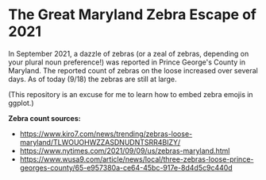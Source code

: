 # The Great Maryland Zebra Escape of 2021

In September 2021, a dazzle of zebras (or a zeal of zebras, depending on your plural noun preference!) was reported in Prince George's County in Maryland. The reported count of zebras on the loose increased over several days. As of today (9/18) the zebras are still at large. 

(This repository is an excuse for me to learn how to embed zebra emojis in ggplot.)


**Zebra count sources:**

* https://www.kiro7.com/news/trending/zebras-loose-maryland/TLWOUOHWZZASDNUDNTSRR4BIZY/
* https://www.nytimes.com/2021/09/09/us/zebras-maryland.html
* https://www.wusa9.com/article/news/local/three-zebras-loose-prince-georges-county/65-e957380a-ce64-45bc-917e-8d4d5c9c440d

